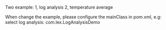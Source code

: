 Two example:
1, log analysis
2, temperature average

When change the example, please configure the mainClass in pom.xml, e.g:
select log analysis:
				<configuration>
					<mainClass>com.lex.LogAnalysisDemo</mainClass>
					<!--<commandlineArgs>input.txt output</commandlineArgs>-->
				</configuration>


